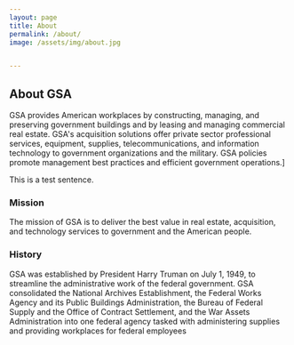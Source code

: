 ```yaml
---
layout: page
title: About
permalink: /about/
image: /assets/img/about.jpg


---
```

## About GSA

GSA provides American workplaces by constructing, managing, and preserving government buildings and by leasing and managing commercial real estate. GSA's acquisition solutions offer private sector professional services, equipment, supplies, telecommunications, and information technology to government organizations and the military. GSA policies promote management best practices and efficient government operations.\]

This is a test sentence.

### Mission

The mission of GSA is to deliver the best value in real estate, acquisition, and technology services to government and the American people.

### History

GSA was established by President Harry Truman on July 1, 1949, to streamline the administrative work of the federal government.  GSA consolidated the National Archives Establishment, the Federal Works Agency and its Public Buildings Administration, the Bureau of Federal Supply and the Office of Contract Settlement, and the War Assets Administration into one federal agency tasked with administering supplies and providing workplaces for federal employees